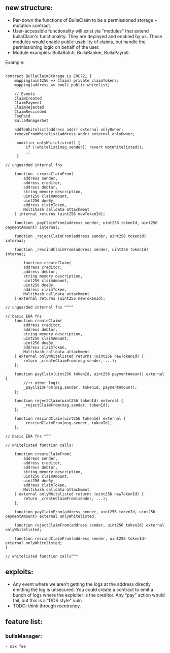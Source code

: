 ## new structure:

- Par-down the functions of BullaClaim to be a permissioned storage + mutation contract.
- User-accessible functionality will exist via "modules" that extend bullaClaim's functionality. They are deployed and enabled by us. These modules would enable public usability of claims, but handle the permissioning logic on behalf of the user.
- Module examples: BullaBatch, BullaBanker, BullaPayroll.

Example:

```solidity

contract BullaClaimStorage is ERC721 {
    mapping(uint256 => Claim) private claimTokens;
    mapping(address => bool) public whitelist;

    // Events
    ClaimCreated
    ClaimPayment
    ClaimRejected
    ClaimRescinded
    FeePaid
    BullaManagerSet

    addToWhitelist(address addr) external onlyOwner;
    removeFromWhitelist(address addr) external onlyOwner;

     modifier onlyWhitelisted() {
         if (!whitelist[msg.sender]) revert NotWhitelisted();
         _;
     }

// unguarded internal fns

    function _createClaimFrom(
        address sender,
        address creditor,
        address debtor,
        string memory description,
        uint256 claimAmount,
        uint256 dueBy,
        address claimToken,
        Multihash calldata attachment
    ) internal returns (uint256 newTokenId);

    function _payClaimFrom(address sender, uint256 tokenId, uint256 paymentAmount) internal;

    function _rejectClaimFrom(address sender, uint256 tokenId) internal;

    function _rescindClaimFrom(address sender, uint256 tokenId) internal;

        function createClaim(
        address creditor,
        address debtor,
        string memory description,
        uint256 claimAmount,
        uint256 dueBy,
        address claimToken,
        Multihash calldata attachment
    ) external returns (uint256 newTokenId);

// unguarded internal fns ^^^^

// basic EOA fns
    function createClaim(
        address creditor,
        address debtor,
        string memory description,
        uint256 claimAmount,
        uint256 dueBy,
        address claimToken,
        Multihash calldata attachment
    ) external onlyWhitelisted returns (uint256 newTokenId) {
        return _createClaimFrom(msg.sender, ...);
    };

    function payClaim(uint256 tokenId, uint256 paymentAmount) external {
        //++ other logic
        _payClaimFrom(msg.sender, tokenId, paymentAmount);
    };

    function rejectClaim(uint256 tokenId) external {
        _rejectClaimFrom(msg.sender, tokenId);
    };

    function rescindClaim(uint256 tokenId) external {
        _rescindClaimFrom(msg.sender, tokenId);
    };

// basic EOA fns ^^^

// whitelisted function calls:

    function createClaimFrom(
        address sender,
        address creditor,
        address debtor,
        string memory description,
        uint256 claimAmount,
        uint256 dueBy,
        address claimToken,
        Multihash calldata attachment
    ) external onlyWhitelisted returns (uint256 newTokenId) {
        return _createClaimFrom(sender, ...);
    };

    function payClaimFrom(address sender, uint256 tokenId, uint256 paymentAmount) external onlyWhitelisted;

    function rejectClaimFrom(address sender, uint256 tokenId) external onlyWhitelisted;

    function rescindClaimFrom(address sender, uint256 tokenId) external onlyWhitelisted;
}

// whitelisted function calls^^^

```

## exploits:

- Any event where we aren't getting the logs at the address directly emitting the log is unsecured. You could create a contract to emit a bunch of logs where the exploiter is the creditor. Any "pay" action would fail, but this is a "DOS style" vuln
- TODO: think through reentrency.

## feature list:

### bullaManager:
    - max fee
